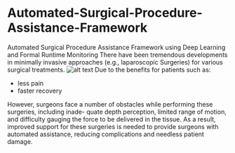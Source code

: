 # Automated-Surgical-Procedure-Assistance-Framework
Automated Surgical Procedure Assistance Framework using Deep Learning and Formal Runtime Monitoring
There have been tremendous developments in minimally invasive approaches (e.g., laparoscopic Surgeries) for various surgical treatments.
![alt text](http://url/to/img.png)
Due to the benefits for patients such as:
- less pain
- faster recovery

However, surgeons face a
number of obstacles while performing these surgeries, including inade-
quate depth perception, limited range of motion, and difficulty gauging
the force to be delivered in the tissue. As a result, improved support for
these surgeries is needed to provide surgeons with automated assistance,
reducing complications and needless patient damage.
